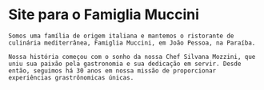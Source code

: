 # Site para o Famiglia Muccini

    Somos uma família de origem italiana e mantemos o ristorante de culinária mediterrânea, Famiglia Muccini, em João Pessoa, na Paraíba.

    Nossa história começou com o sonho da nossa Chef Silvana Mozzini, que uniu sua paixão pela gastronomia e sua dedicação em servir. Desde então, seguimos há 30 anos em nossa missão de proporcionar experiências grastrônomicas únicas.
